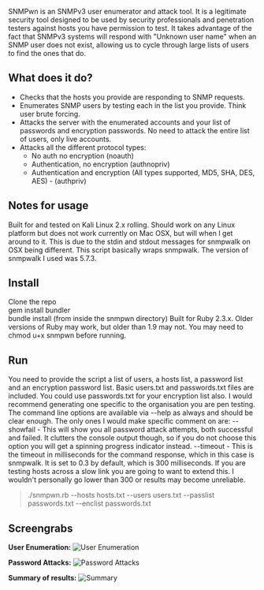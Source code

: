 SNMPwn is an SNMPv3 user enumerator and attack tool. It is a legitimate security tool designed to be used by security professionals and penetration testers against hosts you have permission to test. It takes advantage of the fact that SNMPv3 systems will respond with "Unknown user name" when an SNMP user does not exist, allowing us to cycle through large lists of users to find the ones that do.

## **What does it do?**
- Checks that the hosts you provide are responding to SNMP requests.
- Enumerates SNMP users by testing each in the list you provide. Think user brute forcing.
- Attacks the server with the enumerated accounts and your list of passwords and encryption passwords. No need to attack the entire list of users, only live accounts.
- Attacks all the different protocol types:
	- No auth no encryption (noauth)
    - Authentication, no encryption (authnopriv)
    - Authentication and encryption (All types supported, MD5, SHA, DES, AES) - (authpriv)
    
##  **Notes for usage**
Built for and tested on Kali Linux 2.x rolling. Should work on any Linux platform but does not work currently on Mac OSX, but will when I get around to it. This is due to the stdin and stdout messages for snmpwalk on OSX being different. This script basically wraps snmpwalk. The version of snmpwalk I used was 5.7.3.  
## **Install** 
Clone the repo  
gem install bundler  
bundle install  (from inside the snmpwn directory)
Built for Ruby 2.3.x. Older versions of Ruby may work, but older than 1.9 may not. 
You may need to chmod u+x snmpwn before running.
## **Run**  
You need to provide the script a list of users, a hosts list, a password list and an encryption password list. Basic users.txt and passwords.txt files are included. You could use passwords.txt for your encryption list also. I would recommend generating one specific to the organisation you are pen testing.
The command line options are available via --help as always and should be clear enough. The only ones I would make specific comment on are:
--showfail - This will show you all password attack attempts, both successful and failed. It clutters the console output though, so if you do not choose this option you will get a spinning progress indicator instead.
--timeout - This is the timeout in milliseconds for the command response, which in this case is snmpwalk. It is set to 0.3 by default, which is 300 milliseconds. If you are testing hosts across a slow link you are going to want to extend this. I wouldn't personally go lower than 300 or results may become unreliable.

> ./snmpwn.rb --hosts hosts.txt --users users.txt --passlist passwords.txt --enclist passwords.txt

## Screengrabs  
**User Enumeration:**
![User Enumeration](https://cloud.githubusercontent.com/assets/5301488/16200880/0a9a54ea-3707-11e6-9d2c-a246276bf034.png)

**Password Attacks:**
![Password Attacks](https://cloud.githubusercontent.com/assets/5301488/16200884/0d253fe0-3707-11e6-8f64-5c34526a3f2f.png)

**Summary of results:**
![Summary](https://cloud.githubusercontent.com/assets/5301488/16200889/0e7d1b74-3707-11e6-899e-0093de855e89.png)
